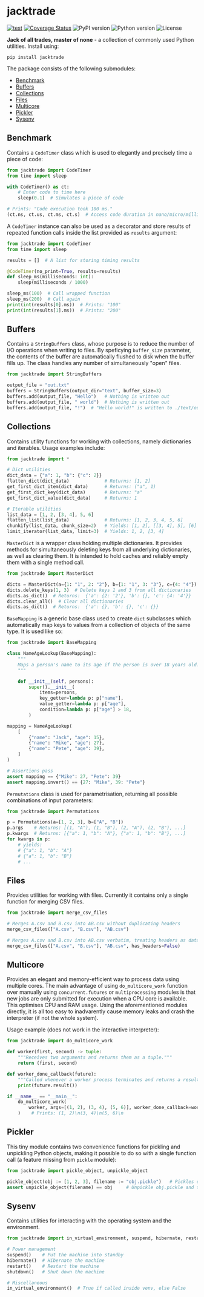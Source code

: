 # jacktrade
[![test](https://github.com/mzaja/jacktrade/actions/workflows/test.yml/badge.svg)](https://github.com/mzaja/jacktrade/actions/workflows/test.yml) [![Coverage Status](https://coveralls.io/repos/github/mzaja/jacktrade/badge.svg?branch=main)](https://coveralls.io/github/mzaja/jacktrade?branch=main) ![PyPI version](https://img.shields.io/pypi/v/jacktrade) ![Python version](https://img.shields.io/pypi/pyversions/jacktrade) ![License](https://img.shields.io/github/license/mzaja/jacktrade)

**Jack of all trades, master of none** - a collection of commonly used Python utilities. Install using:
```
pip install jacktrade
```

The package consists of the following submodules:

- [Benchmark](#benchmark)
- [Buffers](#buffers)
- [Collections](#collections)
- [Files](#files)
- [Multicore](#multicore)
- [Pickler](#pickler)
- [Sysenv](#sysenv)

## Benchmark
Contains a `CodeTimer` class which is used to elegantly and precisely time a piece of code:
```py
from jacktrade import CodeTimer
from time import sleep

with CodeTimer() as ct:
    # Enter code to time here
    sleep(0.1)  # Simulates a piece of code

# Prints: "Code execution took 100 ms."
(ct.ns, ct.us, ct.ms, ct.s)  # Access code duration in nano/micro/milli/seconds.
```

A `CodeTimer` instance can also be used as a decorator and store results of repeated function calls inside the list provided as `results` argument:
```py
from jacktrade import CodeTimer
from time import sleep

results = []  # A list for storing timing results

@CodeTimer(no_print=True, results=results)
def sleep_ms(milliseconds: int):
    sleep(milliseconds / 1000)

sleep_ms(100)  # Call wrapped function
sleep_ms(200)  # Call again
print(int(results[0].ms))  # Prints: "100"
print(int(results[1].ms))  # Prints: "200"
```

## Buffers
Contains a `StringBuffers` class, whose purpose is to reduce the number of I/O operations
when writing to files. By speficying `buffer_size` parameter, the contents of the buffer
are automatically flushed to disk when the buffer fills up. The class handles any number
of simultaneously "open" files.

```py
from jacktrade import StringBuffers

output_file = "out.txt"
buffers = StringBuffers(output_dir="text", buffer_size=3)
buffers.add(output_file, "Hello")   # Nothing is written out
buffers.add(output_file, " world")  # Nothing is written out
buffers.add(output_file, "!")  # "Hello world!" is written to ./text/out.txt
```

## Collections
Contains utility functions for working with collections, namely dictionaries and iterables. Usage examples include:
```py
from jacktrade import *

# Dict utilities
dict_data = {"a": 1, "b": {"c": 2}}
flatten_dict(dict_data)             # Returns: [1, 2]
get_first_dict_item(dict_data)      # Returns: ("a", 1)
get_first_dict_key(dict_data)       # Returns: "a"
get_first_dict_value(dict_data)     # Returns: 1

# Iterable utilities
list_data = [1, 2, [3, 4], 5, 6]
flatten_list(list_data)             # Returns: [1, 2, 3, 4, 5, 6]
chunkify(list_data, chunk_size=2)   # Yields: [1, 2], [[3, 4], 5], [6]
limit_iterator(list_data, limit=3)  # Yields: 1, 2, [3, 4]
```

`MasterDict` is a wrapper class holding multiple dictionaries. It provides methods for simultaneously deleting keys from all underlying dictionaries, as well as clearing them. It is intended to hold caches and reliably empty them with a single method call.
```py
from jacktrade import MasterDict

dicts = MasterDict(a={1: "1", 2: "2"}, b={1: "1", 3: "3"}, c={4: "4"})
dicts.delete_keys(1, 3)  # Delete keys 1 and 3 from all dictionaries
dicts.as_dict()  # Returns:  {'a': {2: '2'}, 'b': {}, 'c': {4: '4'}}
dicts.clear_all()  # Clear all dictionaries
dicts.as_dict()  # Returns:  {'a': {}, 'b': {}, 'c': {}}
```

`BaseMapping` is a generic base class used to create `dict` subclasses which automatically map keys to values from a collection of objects of the same type. It is used like so:
```py
from jacktrade import BaseMapping

class NameAgeLookup(BaseMapping):
    """
    Maps a person's name to its age if the person is over 18 years old.
    """

    def __init__(self, persons):
        super().__init__(
            items=persons,
            key_getter=lambda p: p["name"],
            value_getter=lambda p: p["age"],
            condition=lambda p: p["age"] > 18,
        )

mapping = NameAgeLookup(
    [
        {"name": "Jack", "age": 15},
        {"name": "Mike", "age": 27},
        {"name": "Pete", "age": 39},
    ]
)

# Assertions pass
assert mapping == {"Mike": 27, "Pete": 39}
assert mapping.invert() == {27: "Mike", 39: "Pete"}
```

`Permutations` class is used for parametrisation, returning all possible combinations of input parameters:
```py
from jacktrade import Permutations

p = Permutations(a=[1, 2, 3], b=["A", "B"])
p.args    # Returns: [(1, "A"), (1, "B"), (2, "A"), (2, "B"), ...]
p.kwargs  # Returns: [{"a": 1, "b": "A"}, {"a": 1, "b": "B"}, ...]
for kwargs in p:
    # yields:
    # {"a": 1, "b": "A"}
    # {"a": 1, "b": "B"}
    # ...
```

## Files
Provides utilities for working with files. Currently it contains only a single function for merging CSV files.
```py
from jacktrade import merge_csv_files

# Merges A.csv and B.csv into AB.csv without duplicating headers
merge_csv_files(["A.csv", "B.csv"], "AB.csv")

# Merges A.csv and B.csv into AB.csv verbatim, treating headers as data
merge_csv_files(["A.csv", "B.csv"], "AB.csv", has_headers=False)
```

## Multicore
Provides an elegant and memory-efficient way to process data using multiple cores. The main advantage of using `do_multicore_work` function over manually using `concurrent.futures` or `multiprocessing` modules is that new jobs are only submitted for execution when a CPU core is available. This optimises CPU and RAM usage. Using the aforementioned modules directly, it is all too easy to inadvarently cause memory leaks and crash the interpreter (if not the whole system).

Usage example (does not work in the interactive interpreter):
```py
from jacktrade import do_multicore_work

def worker(first, second) -> tuple:
    """Receives two arguments and returns them as a tuple."""
    return (first, second)

def worker_done_callback(future):
    """Called whenever a worker process terminates and returns a result."""
    print(future.result())

if __name__ == "__main__":
    do_multicore_work(
        worker, args=[(1, 2), (3, 4), (5, 6)], worker_done_callback=worker_done_callback
    )    # Prints: (1, 2)\n(3, 4)\n(5, 6)\n
```

## Pickler
This tiny module contains two convenience functions for pickling and unpickling Python objects, making it possible to do so with a single function call (a feature missing from `pickle` module):
```py
from jacktrade import pickle_object, unpickle_object

pickle_object(obj := [1, 2, 3], filename := "obj.pickle")   # Pickles obj to obj.pickle file
assert unpickle_object(filename) == obj     # Unpickle obj.pickle and test equality with obj
```

## Sysenv
Contains utilities for interacting with the operating system and the environment.
```py
from jacktrade import in_virtual_environment, suspend, hibernate, restart, shutdown

# Power management
suspend()    # Put the machine into standby
hibernate()  # Hibernate the machine
restart()    # Restart the machine
shutdown()   # Shut down the machine

# Miscellaneous
in_virtual_environment()  # True if called inside venv, else False
```
